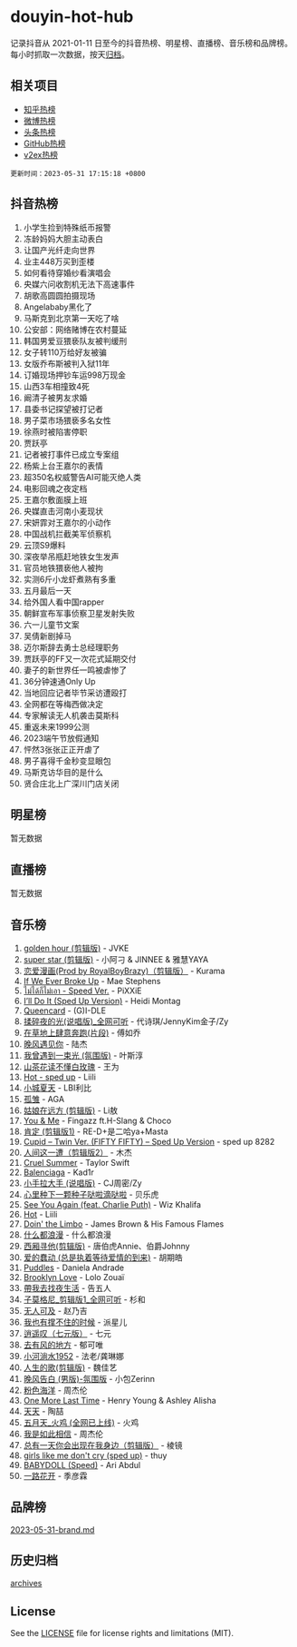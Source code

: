# douyin-hot-hub

记录抖音从 2021-01-11 日至今的抖音热榜、明星榜、直播榜、音乐榜和品牌榜。每小时抓取一次数据，按天[归档](archives)。

## 相关项目

- [知乎热榜](https://github.com/lonnyzhang423/zhihu-hot-hub)
- [微博热榜](https://github.com/lonnyzhang423/weibo-hot-hub)
- [头条热榜](https://github.com/lonnyzhang423/toutiao-hot-hub)
- [GitHub热榜](https://github.com/lonnyzhang423/github-hot-hub)
- [v2ex热榜](https://github.com/lonnyzhang423/v2ex-hot-hub)


`更新时间：2023-05-31 17:15:18 +0800`

## 抖音热榜

1. 小学生捡到特殊纸币报警
1. 冻龄妈妈大胆主动表白
1. 让国产光纤走向世界
1. 业主448万买到歪楼
1. 如何看待穿婚纱看演唱会
1. 央媒六问收割机无法下高速事件
1. 胡歌高圆圆拍摄现场
1. Angelababy黑化了
1. 马斯克到北京第一天吃了啥
1. 公安部：网络赌博在农村蔓延
1. 韩国男爱豆猥亵队友被判缓刑
1. 女子转110万给好友被骗
1. 女版乔布斯被判入狱11年
1. 订婚现场押钞车运998万现金
1. 山西3车相撞致4死
1. 阚清子被男友求婚
1. 县委书记探望被打记者
1. 男子菜市场猥亵多名女性
1. 徐燕时被陷害停职
1. 贾跃亭
1. 记者被打事件已成立专案组
1. 杨紫上台王嘉尔的表情
1. 超350名权威警告AI可能灭绝人类
1. 电影回魂之夜定档
1. 王嘉尔敷面膜上班
1. 央媒直击河南小麦现状
1. 宋妍霏对王嘉尔的小动作
1. 中国战机拦截美军侦察机
1. 云顶S9爆料
1. 深夜举吊瓶赶地铁女生发声
1. 官员地铁猥亵他人被拘
1. 实测6斤小龙虾煮熟有多重
1. 五月最后一天
1. 给外国人看中国rapper
1. 朝鲜宣布军事侦察卫星发射失败
1. 六一儿童节文案
1. 吴倩新剧掉马
1. 迈尔斯辞去勇士总经理职务
1. 贾跃亭的FF又一次花式延期交付
1. 妻子的新世界任一鸣被虐惨了
1. 36分钟速通Only Up
1. 当地回应记者毕节采访遭殴打
1. 全网都在等梅西做决定
1. 专家解读无人机袭击莫斯科
1. 重返未来1999公测
1. 2023端午节放假通知
1. 怦然3张张正正开虐了
1. 男子喜得千金秒变显眼包
1. 马斯克访华目的是什么
1. 贤合庄北上广深川门店关闭

## 明星榜

暂无数据

## 直播榜

暂无数据

## 音乐榜

1. [golden hour (剪辑版)]() - JVKE
1. [super star (剪辑版)]() - 小阿刁 & JINNEE & 雅慧YAYA
1. [恋爱漫画(Prod by RoyalBoyBrazy)（剪辑版）](https://sf3-cdn-tos.douyinstatic.com/obj/tos-cn-ve-2774/oIeKgoUDBHHF8xTBARD2CeAazB4nVAeGdQbGMy) - Kurama
1. [If We Ever Broke Up](https://sf3-cdn-tos.douyinstatic.com/obj/tos-cn-ve-2774/o8onj5HDk0ImtBmO0URBfeyCDXQJMYkQ1gb8Zy) - Mae Stephens
1. [ไม่ได้ก็ไม่เอา - Speed Ver.](https://sf6-cdn-tos.douyinstatic.com/obj/tos-cn-ve-2774/oMsFyA3EBDiUgOWxcdofhRnrIAWth1ab8wzqWo) - PiXXiE
1. [I’ll Do It (Sped Up Version)](https://sf3-cdn-tos.douyinstatic.com/obj/tos-cn-ve-2774/ogcLCXgZbCQehOLjEnZkmwB4ZDBQetgpgbJYxb) - Heidi Montag
1. [Queencard](https://sf6-cdn-tos.douyinstatic.com/obj/tos-cn-ve-2774/oAYCwBDieRnrZNg2n6KdeNEBbWQdTkYtUNQgRG) - (G)I-DLE
1. [揉碎夜的光(说唱版)_全网可听](https://sf3-cdn-tos.douyinstatic.com/obj/tos-cn-ve-2774/ognujQm9wBMacgDyfbZFte9BaXqo4gDUaYCH8k) - 代诗琪/JennyKim金子/Zy
1. [在草地上肆意奔跑(片段)](https://sf6-cdn-tos.douyinstatic.com/obj/tos-cn-ve-2774/8831d494742f45dabdfa8adb8b817259) - 傅如乔
1. [晚风遇见你]() - 陆杰
1. [我曾遇到一束光 (氛围版)]() - 叶斯淳
1. [山茶花读不懂白玫瑰](https://sf6-cdn-tos.douyinstatic.com/obj/tos-cn-ve-2774/osfn8B7DktrRHEPJgPCfDbw7QDQEkwC16BxZg9) - 王为
1. [Hot - sped up](https://sf6-cdn-tos.douyinstatic.com/obj/tos-cn-ve-2774/oY5GA4tzoICWsYxWdyUKW0wulAyBzhWbfKtIUw) - Liili
1. [小城夏天]() - LBI利比
1. [孤雏](https://sf3-cdn-tos.douyinstatic.com/obj/tos-cn-ve-2774/o0pxgkL6nYiYoEOCCpePQWZ97BbfklBQD6g7tQ) - AGA
1. [姑娘在远方 (剪辑版)]() - Li敖
1. [You & Me](https://sf3-cdn-tos.douyinstatic.com/obj/tos-cn-ve-2774/a82116608c0b4a509c075949d4ebee3f) - Fingazz ft.H-Slang & Choco
1. [肯定 (剪辑版1)]() - RE-D+是二哈ya+Masta
1. [Cupid – Twin Ver. (FIFTY FIFTY) – Sped Up Version](https://sf3-cdn-tos.douyinstatic.com/obj/tos-cn-ve-2774/ok6D69uHQkYagCtC53inbDczoRFed2fAqneIYz) - sped up 8282
1. [人间这一遭（剪辑版2）](https://sf3-cdn-tos.douyinstatic.com/obj/tos-cn-ve-2774/ocEhqgscITFWmsEA3mOzNg2sDgBfQE0QBCTyUA) - 木杰
1. [Cruel Summer](https://sf6-cdn-tos.douyinstatic.com/obj/tos-cn-ve-2774/b35ad770e6d4495abefaa493fa46b555) - Taylor Swift
1. [Balenciaga](https://sf6-cdn-tos.douyinstatic.com/obj/tos-cn-ve-2774/e2f65eb58d8448568f3feabc7e8a0330) - Kad1r
1. [小手拉大手 (说唱版)]() - CJ周密/Zy
1. [心里种下一颗种子哒啦滴哒啦]() - 贝乐虎
1. [See You Again (feat. Charlie Puth)](https://sf6-cdn-tos.douyinstatic.com/obj/tos-cn-ve-2774/92f6878c4e9e4ad0892a86cd73086ab9) - Wiz Khalifa
1. [Hot](https://sf6-cdn-tos.douyinstatic.com/obj/tos-cn-ve-2774/a63be641febf4335a8996c8a877dee1c) - Liili
1. [Doin' the Limbo]() - James Brown & His Famous Flames
1. [什么都浪漫](https://sf3-cdn-tos.douyinstatic.com/obj/tos-cn-ve-2774/oYwMD9ygg1JZCI4XjrUmdIeKtJAADDbPBUHfnc) - 什么都浪漫
1. [西厢寻他(剪辑版)](https://sf6-cdn-tos.douyinstatic.com/obj/tos-cn-ve-2774/oUsAVfAQKlRNxEv5qxvIB8o5qmIWUcXbzJKJhw) - 唐伯虎Annie、伯爵Johnny
1. [爱的蠢动 (总是执着等待爱情的到来)](https://sf6-cdn-tos.douyinstatic.com/obj/tos-cn-ve-2774/osB9AW8xohlGrsNUX9GNAfK4bzdzSxIPVq7gIw) - 胡期皓
1. [Puddles](https://sf6-cdn-tos.douyinstatic.com/obj/tos-cn-ve-2774/8106539e723a4a19be23280d5cac3348) - Daniela Andrade
1. [Brooklyn Love](https://sf6-cdn-tos.douyinstatic.com/obj/tos-cn-ve-2774/65eab8ad9e394a839ce45609f503f887) - Lolo Zouaï
1. [帶我去找夜生活]() - 告五人
1. [子莫格尼_剪辑版1_全网可听](https://sf3-cdn-tos.douyinstatic.com/obj/tos-cn-ve-2774/okgjBiZZDqmeFfACngDQ48okZJ9knBMDtbwo8Q) - 杉和
1. [无人可及]() - 赵乃吉
1. [我也有撑不住的时候](https://sf6-cdn-tos.douyinstatic.com/obj/tos-cn-ve-2774/okmtBE1dkIBhwxeiBJeDgQnQtICZWIJUI2bjQr) - 派星儿
1. [逍遥叹（七元版）]() - 七元
1. [去有风的地方]() - 郁可唯
1. [小河淌水1952]() - 法老/龚琳娜
1. [人生的歌(剪辑版)]() - 魏佳艺
1. [晚风告白 (男版)-氛围版]() - 小包Zerinn
1. [粉色海洋]() - 周杰伦
1. [One More Last Time](https://sf3-cdn-tos.douyinstatic.com/obj/tos-cn-ve-2774/oAzTlo0LUAdCAIhjktsKWcLAEUKmZwGcOoB1fy) - Henry Young & Ashley Alisha
1. [天天](https://sf6-cdn-tos.douyinstatic.com/obj/tos-cn-ve-2774/6b075c4856e34a60a1ef022c4a80dec5) - 陶喆
1. [五月天_火鸡 (全网已上线)](https://sf3-cdn-tos.douyinstatic.com/obj/tos-cn-ve-2774/oEtOMSQZstjlJ4nfBEgeqN29IbWjkmDBrFtF2C) - 火鸡
1. [我是如此相信]() - 周杰伦
1. [总有一天你会出现在我身边（剪辑版）](https://sf6-cdn-tos.douyinstatic.com/obj/tos-cn-ve-2774/oMLsHwhWW7CYoAhoWB9EXUQIzNBsfAJxpAoxCU) - 棱镜
1. [girls like me don't cry (sped up)](https://sf6-cdn-tos.douyinstatic.com/obj/tos-cn-ve-2774/oYoALuZBJqhz3LCJO1isaTN7WNAfdXhywIUMSg) - thuy
1. [BABYDOLL (Speed)](https://sf6-cdn-tos.douyinstatic.com/obj/tos-cn-ve-2774/f86004ee955c490ab8477e6ba7ca5859) - Ari Abdul
1. [一路花开]() - 季彦霖

## 品牌榜

[2023-05-31-brand.md](archives/2023-05-31-brand.md)

## 历史归档

[archives](archives)

## License

See the [LICENSE](LICENSE) file for license rights and limitations (MIT).
